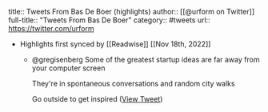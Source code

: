 title:: Tweets From Bas De Boer (highlights)
author:: [[@urform on Twitter]]
full-title:: "Tweets From Bas De Boer"
category:: #tweets
url:: https://twitter.com/urform

- Highlights first synced by [[Readwise]] [[Nov 18th, 2022]]
	- @gregisenberg Some of the greatest startup ideas are far away from your computer screen
	  
	  They're in spontaneous conversations and random city walks
	  
	  Go outside to get inspired ([View Tweet](https://twitter.com/urform/status/1362414909728968705))
